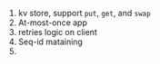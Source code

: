 



1. kv store, support `put`, `get`, and `swap`
2. At-most-once app
3. retries logic on client
4. Seq-id mataining
5. 